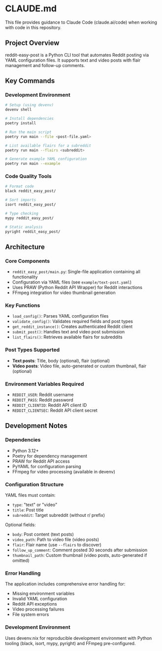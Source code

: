 # CLAUDE.md

This file provides guidance to Claude Code (claude.ai/code) when working with code in this repository.

## Project Overview

reddit-easy-post is a Python CLI tool that automates Reddit posting via YAML configuration files. It supports text and video posts with flair management and follow-up comments.

## Key Commands

### Development Environment
```bash
# Setup (using devenv)
devenv shell

# Install dependencies
poetry install

# Run the main script
poetry run main --file <post-file.yaml>

# List available flairs for a subreddit
poetry run main --flairs <subreddit>

# Generate example YAML configuration
poetry run main --example
```

### Code Quality Tools
```bash
# Format code
black reddit_easy_post/

# Sort imports
isort reddit_easy_post/

# Type checking
mypy reddit_easy_post/

# Static analysis
pyright reddit_easy_post/
```

## Architecture

### Core Components
- `reddit_easy_post/main.py`: Single-file application containing all functionality
- Configuration via YAML files (see `example/text-post.yaml`)
- Uses PRAW (Python Reddit API Wrapper) for Reddit interactions
- FFmpeg integration for video thumbnail generation

### Key Functions
- `load_config()`: Parses YAML configuration files
- `validate_config()`: Validates required fields and post types
- `get_reddit_instance()`: Creates authenticated Reddit client
- `submit_post()`: Handles text and video post submission
- `list_flairs()`: Retrieves available flairs for subreddits

### Post Types Supported
- **Text posts**: Title, body (optional), flair (optional)
- **Video posts**: Video file, auto-generated or custom thumbnail, flair (optional)

### Environment Variables Required
- `REDDIT_USER`: Reddit username
- `REDDIT_PASS`: Reddit password  
- `REDDIT_CLIENTID`: Reddit API client ID
- `REDDIT_CLIENTSEC`: Reddit API client secret

## Development Notes

### Dependencies
- Python 3.12+
- Poetry for dependency management
- PRAW for Reddit API access
- PyYAML for configuration parsing
- FFmpeg for video processing (available in devenv)

### Configuration Structure
YAML files must contain:
- `type`: "text" or "video"
- `title`: Post title
- `subreddit`: Target subreddit (without r/ prefix)

Optional fields:
- `body`: Post content (text posts)
- `video_path`: Path to video file (video posts)
- `flair`: Flair name (use `--flairs` to discover)
- `follow_up_comment`: Comment posted 30 seconds after submission
- `thumbnail_path`: Custom thumbnail (video posts, auto-generated if omitted)

### Error Handling
The application includes comprehensive error handling for:
- Missing environment variables
- Invalid YAML configuration
- Reddit API exceptions
- Video processing failures
- File system errors

### Development Environment
Uses devenv.nix for reproducible development environment with Python tooling (black, isort, mypy, pyright) and FFmpeg pre-configured.